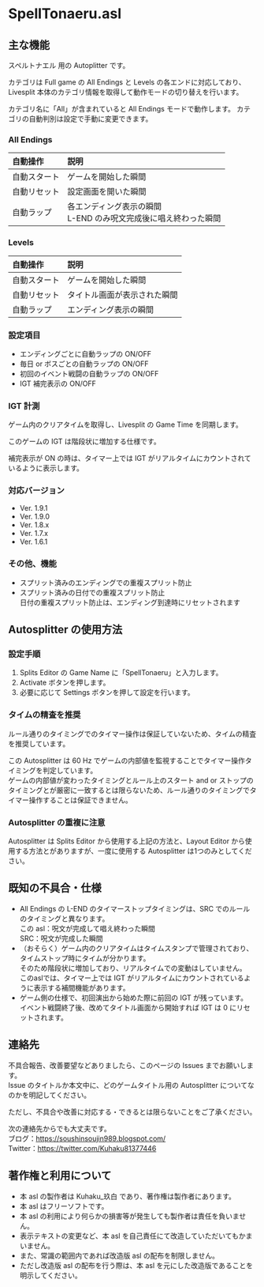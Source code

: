 # SpellTonaeru.asl


## 主な機能
スペルトナエル 用の Autoplitter です。

カテゴリは Full game の All Endings と Levels の各エンドに対応しており、Livesplit 本体のカテゴリ情報を取得して動作モードの切り替えを行います。

カテゴリ名に「All」が含まれていると All Endings モードで動作します。
カテゴリの自動判別は設定で手動に変更できます。

### All Endings
|自動操作|説明|
|:--|:--|
|自動スタート|ゲームを開始した瞬間|
|自動リセット|設定画面を開いた瞬間|
|自動ラップ|各エンディング表示の瞬間<br>L-END のみ呪文完成後に唱え終わった瞬間|

### Levels
|自動操作|説明|
|:--|:--|
|自動スタート|ゲームを開始した瞬間|
|自動リセット|タイトル画面が表示された瞬間|
|自動ラップ|エンディング表示の瞬間|

### 設定項目
- エンディングごとに自動ラップの ON/OFF
- 毎日 or ボスごとの自動ラップの ON/OFF
- 初回のイベント戦闘の自動ラップの ON/OFF
- IGT 補完表示の ON/OFF

### IGT 計測
ゲーム内のクリアタイムを取得し、Livesplit の Game Time を同期します。

このゲームの IGT は階段状に増加する仕様です。

補完表示が ON の時は、タイマー上では IGT がリアルタイムにカウントされているように表示します。

### 対応バージョン
- Ver. 1.9.1
- Ver. 1.9.0
- Ver. 1.8.x
- Ver. 1.7.x
- Ver. 1.6.1

### その他、機能
- スプリット済みのエンディングでの重複スプリット防止
- スプリット済みの日付での重複スプリット防止<br>日付の重複スプリット防止は、エンディング到達時にリセットされます


## Autosplitter の使用方法

### 設定手順
1. Splits Editor の Game Name に「SpellTonaeru」と入力します。
1. Activate ボタンを押します。
1. 必要に応じて Settings ボタンを押して設定を行います。

### タイムの精査を推奨
ルール通りのタイミングでのタイマー操作は保証していないため、タイムの精査を推奨しています。

この Autosplitter は 60 Hz でゲームの内部値を監視することでタイマー操作タイミングを判定しています。<br>
ゲームの内部値が変わったタイミングとルール上のスタート and or ストップのタイミングとが厳密に一致するとは限らないため、ルール通りのタイミングでタイマー操作することは保証できません。

### Autosplitter の重複に注意
Autosplitter は Splits Editor から使用する上記の方法と、Layout Editor から使用する方法とがありますが、一度に使用する Autosplitter は1つのみとしてください。


## 既知の不具合・仕様
- All Endings の L-END のタイマーストップタイミングは、SRC でのルールのタイミングと異なります。<br>この asl：呪文が完成して唱え終わった瞬間<br>SRC：呪文が完成した瞬間
- （おそらく）ゲーム内のクリアタイムはタイムスタンプで管理されており、タイムストップ時にタイムが分かります。<br>
そのため階段状に増加しており、リアルタイムでの変動はしていません。<br>
このaslでは、タイマー上では IGT がリアルタイムにカウントされているように表示する補間機能があります。
- ゲーム側の仕様で、初回演出から始めた際に前回の IGT が残っています。<br>
イベント戦闘終了後、改めてタイトル画面から開始すれば IGT は 0 にリセットされます。


## 連絡先
不具合報告、改善要望などありましたら、このページの Issues までお願いします。<br>
Issue のタイトルか本文中に、どのゲームタイトル用の Autosplitter についてなのかを明記してください。

ただし、不具合や改善に対応する・できるとは限らないことをご了承ください。

次の連絡先からでも大丈夫です。<br>
ブログ：https://soushinsoujin989.blogspot.com/ <br>
Twitter：https://twitter.com/Kuhaku81377446


## 著作権と利用について
- 本 asl の製作者は Kuhaku_玖白 であり、著作権は製作者にあります。
- 本 asl はフリーソフトです。
- 本 asl の利用により何らかの損害等が発生しても製作者は責任を負いません。
- 表示テキストの変更など、本 asl を自己責任にて改造していただいてもかまいません。
- また、常識の範囲内であれば改造版 asl の配布を制限しません。
- ただし改造版 asl の配布を行う際は、本 asl を元にした改造版であることを明示してください。
